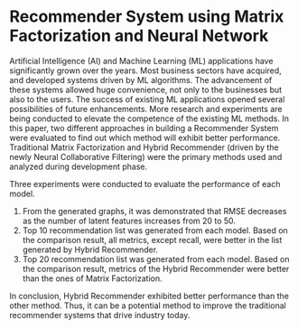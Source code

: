 # Recommender System using Matrix Factorization and Neural Network

Artificial Intelligence (AI) and Machine Learning (ML) applications have significantly grown over the years. Most business sectors have acquired, and developed systems driven by ML algorithms. The advancement of these systems allowed huge convenience, not only to the businesses but also to the users. The success of existing ML applications opened several possibilities of future enhancements. More research and experiments are being conducted to elevate the competence of the existing ML methods. In this paper, two different approaches in building a Recommender System were evaluated to find out which method will exhibit better performance.
Traditional Matrix Factorization and Hybrid Recommender (driven by the newly Neural Collaborative Filtering) were the primary methods used and analyzed during development phase.

Three experiments were conducted to evaluate the performance of each model. 

1.	From the generated graphs, it was demonstrated that RMSE decreases as the number of latent features increases from 20 to 50. 
2.	Top 10 recommendation list was generated from each model. Based on the comparison result, all metrics, except recall, were better in the list generated by Hybrid Recommender.
3.	Top 20 recommendation list was generated from each model. Based on the comparison result, metrics of the Hybrid Recommender were better than the ones of Matrix Factorization. 

In conclusion, Hybrid Recommender exhibited better performance than the other method. Thus, it can be a potential method to improve the traditional recommender systems that drive industry today.


